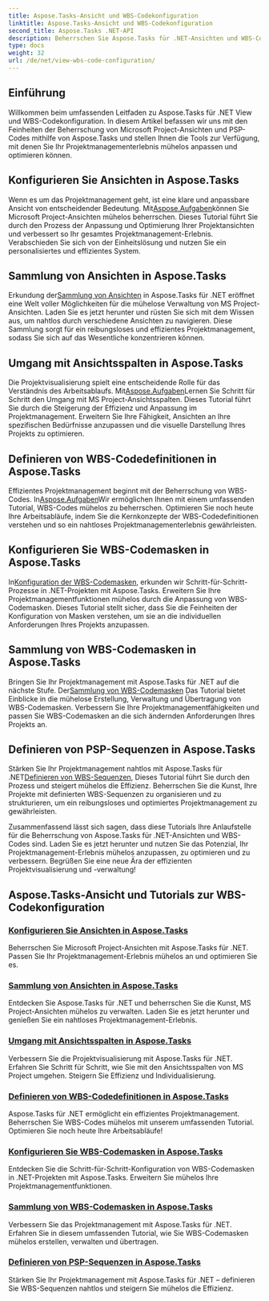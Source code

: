 ```yaml
---
title: Aspose.Tasks-Ansicht und WBS-Codekonfiguration
linktitle: Aspose.Tasks-Ansicht und WBS-Codekonfiguration
second_title: Aspose.Tasks .NET-API
description: Beherrschen Sie Aspose.Tasks für .NET-Ansichten und WBS-Codes. Passen Sie das Projektmanagement mit unseren Schritt-für-Schritt-Anleitungen individuell an. Jetzt herunterladen für eine nahtlose Projektvisualisierung.
type: docs
weight: 32
url: /de/net/view-wbs-code-configuration/
---
```


## Einführung

Willkommen beim umfassenden Leitfaden zu Aspose.Tasks für .NET View und WBS-Codekonfiguration. In diesem Artikel befassen wir uns mit den Feinheiten der Beherrschung von Microsoft Project-Ansichten und PSP-Codes mithilfe von Aspose.Tasks und stellen Ihnen die Tools zur Verfügung, mit denen Sie Ihr Projektmanagementerlebnis mühelos anpassen und optimieren können.

## Konfigurieren Sie Ansichten in Aspose.Tasks

 Wenn es um das Projektmanagement geht, ist eine klare und anpassbare Ansicht von entscheidender Bedeutung. Mit[Aspose.Aufgaben](./configuring-views/)können Sie Microsoft Project-Ansichten mühelos beherrschen. Dieses Tutorial führt Sie durch den Prozess der Anpassung und Optimierung Ihrer Projektansichten und verbessert so Ihr gesamtes Projektmanagement-Erlebnis. Verabschieden Sie sich von der Einheitslösung und nutzen Sie ein personalisiertes und effizientes System.

## Sammlung von Ansichten in Aspose.Tasks

 Erkundung der[Sammlung von Ansichten](./view-collection/) in Aspose.Tasks für .NET eröffnet eine Welt voller Möglichkeiten für die mühelose Verwaltung von MS Project-Ansichten. Laden Sie es jetzt herunter und rüsten Sie sich mit dem Wissen aus, um nahtlos durch verschiedene Ansichten zu navigieren. Diese Sammlung sorgt für ein reibungsloses und effizientes Projektmanagement, sodass Sie sich auf das Wesentliche konzentrieren können.

## Umgang mit Ansichtsspalten in Aspose.Tasks

 Die Projektvisualisierung spielt eine entscheidende Rolle für das Verständnis des Arbeitsablaufs. Mit[Aspose.Aufgaben](./view-columns/)Lernen Sie Schritt für Schritt den Umgang mit MS Project-Ansichtsspalten. Dieses Tutorial führt Sie durch die Steigerung der Effizienz und Anpassung im Projektmanagement. Erweitern Sie Ihre Fähigkeit, Ansichten an Ihre spezifischen Bedürfnisse anzupassen und die visuelle Darstellung Ihres Projekts zu optimieren.

## Definieren von WBS-Codedefinitionen in Aspose.Tasks

 Effizientes Projektmanagement beginnt mit der Beherrschung von WBS-Codes. In[Aspose.Aufgaben](./wbs-code-definitions/)Wir ermöglichen Ihnen mit einem umfassenden Tutorial, WBS-Codes mühelos zu beherrschen. Optimieren Sie noch heute Ihre Arbeitsabläufe, indem Sie die Kernkonzepte der WBS-Codedefinitionen verstehen und so ein nahtloses Projektmanagementerlebnis gewährleisten.

## Konfigurieren Sie WBS-Codemasken in Aspose.Tasks

 In[Konfiguration der WBS-Codemasken](./wbs-code-masks/), erkunden wir Schritt-für-Schritt-Prozesse in .NET-Projekten mit Aspose.Tasks. Erweitern Sie Ihre Projektmanagementfunktionen mühelos durch die Anpassung von WBS-Codemasken. Dieses Tutorial stellt sicher, dass Sie die Feinheiten der Konfiguration von Masken verstehen, um sie an die individuellen Anforderungen Ihres Projekts anzupassen.

## Sammlung von WBS-Codemasken in Aspose.Tasks

 Bringen Sie Ihr Projektmanagement mit Aspose.Tasks für .NET auf die nächste Stufe. Der[Sammlung von WBS-Codemasken](./wbs-code-mask-collection/) Das Tutorial bietet Einblicke in die mühelose Erstellung, Verwaltung und Übertragung von WBS-Codemasken. Verbessern Sie Ihre Projektmanagementfähigkeiten und passen Sie WBS-Codemasken an die sich ändernden Anforderungen Ihres Projekts an.

## Definieren von PSP-Sequenzen in Aspose.Tasks

 Stärken Sie Ihr Projektmanagement nahtlos mit Aspose.Tasks für .NET[Definieren von WBS-Sequenzen](./wbs-sequences/), Dieses Tutorial führt Sie durch den Prozess und steigert mühelos die Effizienz. Beherrschen Sie die Kunst, Ihre Projekte mit definierten WBS-Sequenzen zu organisieren und zu strukturieren, um ein reibungsloses und optimiertes Projektmanagement zu gewährleisten.

Zusammenfassend lässt sich sagen, dass diese Tutorials Ihre Anlaufstelle für die Beherrschung von Aspose.Tasks für .NET-Ansichten und WBS-Codes sind. Laden Sie es jetzt herunter und nutzen Sie das Potenzial, Ihr Projektmanagement-Erlebnis mühelos anzupassen, zu optimieren und zu verbessern. Begrüßen Sie eine neue Ära der effizienten Projektvisualisierung und -verwaltung!
## Aspose.Tasks-Ansicht und Tutorials zur WBS-Codekonfiguration
### [Konfigurieren Sie Ansichten in Aspose.Tasks](./configuring-views/)
Beherrschen Sie Microsoft Project-Ansichten mit Aspose.Tasks für .NET. Passen Sie Ihr Projektmanagement-Erlebnis mühelos an und optimieren Sie es.
### [Sammlung von Ansichten in Aspose.Tasks](./view-collection/)
Entdecken Sie Aspose.Tasks für .NET und beherrschen Sie die Kunst, MS Project-Ansichten mühelos zu verwalten. Laden Sie es jetzt herunter und genießen Sie ein nahtloses Projektmanagement-Erlebnis.
### [Umgang mit Ansichtsspalten in Aspose.Tasks](./view-columns/)
Verbessern Sie die Projektvisualisierung mit Aspose.Tasks für .NET. Erfahren Sie Schritt für Schritt, wie Sie mit den Ansichtsspalten von MS Project umgehen. Steigern Sie Effizienz und Individualisierung.
### [Definieren von WBS-Codedefinitionen in Aspose.Tasks](./wbs-code-definitions/)
Aspose.Tasks für .NET ermöglicht ein effizientes Projektmanagement. Beherrschen Sie WBS-Codes mühelos mit unserem umfassenden Tutorial. Optimieren Sie noch heute Ihre Arbeitsabläufe!
### [Konfigurieren Sie WBS-Codemasken in Aspose.Tasks](./wbs-code-masks/)
Entdecken Sie die Schritt-für-Schritt-Konfiguration von WBS-Codemasken in .NET-Projekten mit Aspose.Tasks. Erweitern Sie mühelos Ihre Projektmanagementfunktionen.
### [Sammlung von WBS-Codemasken in Aspose.Tasks](./wbs-code-mask-collection/)
Verbessern Sie das Projektmanagement mit Aspose.Tasks für .NET. Erfahren Sie in diesem umfassenden Tutorial, wie Sie WBS-Codemasken mühelos erstellen, verwalten und übertragen.
### [Definieren von PSP-Sequenzen in Aspose.Tasks](./wbs-sequences/)
Stärken Sie Ihr Projektmanagement mit Aspose.Tasks für .NET – definieren Sie WBS-Sequenzen nahtlos und steigern Sie mühelos die Effizienz.